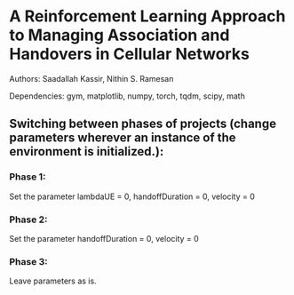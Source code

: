# A Reinforcement Learning Approach to Managing Association and Handovers in Cellular Networks
Authors: Saadallah Kassir, Nithin S. Ramesan

Dependencies: gym, matplotlib, numpy, torch, tqdm, scipy, math

## Switching between phases of projects (change parameters wherever an instance of the environment is initialized.):
### Phase 1:
Set the parameter lambdaUE = 0, handoffDuration = 0, velocity = 0

### Phase 2: 
Set the parameter handoffDuration = 0, velocity = 0

### Phase 3: 
Leave parameters as is.
